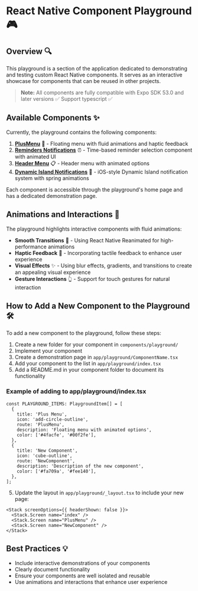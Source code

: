 # React Native Component Playground 🎮

## Overview 🔍

This playground is a section of the application dedicated to demonstrating and testing custom React Native components. It serves as an interactive showcase for components that can be reused in other projects.

> **Note:** All components are fully compatible with Expo SDK 53.0 and later versions ✅
> Support typescript ✅

## Available Components ✨

Currently, the playground contains the following components:

1. **[PlusMenu](./components/playground/PlusMenu)** 🔘 - Floating menu with fluid animations and haptic feedback
2. **[Reminders Notifications](./components/playground/ReminidersNotifications)** ⏰ - Time-based reminder selection component with animated UI
3. **[Header Menu](./components/playground/HeaderMenu)** 📋 - Header menu with animated options
4. **[Dynamic Island Notifications](./components/playground/DynamicNotifications)** 💬 - iOS-style Dynamic Island notification system with spring animations

Each component is accessible through the playground's home page and has a dedicated demonstration page.

## Animations and Interactions 🚀

The playground highlights interactive components with fluid animations:

- **Smooth Transitions** 🌊 - Using React Native Reanimated for high-performance animations
- **Haptic Feedback** 📳 - Incorporating tactile feedback to enhance user experience
- **Visual Effects** ✨ - Using blur effects, gradients, and transitions to create an appealing visual experience
- **Gesture Interactions** 👆 - Support for touch gestures for natural interaction

## How to Add a New Component to the Playground 🛠️

To add a new component to the playground, follow these steps:

1. Create a new folder for your component in `components/playground/`
2. Implement your component
3. Create a demonstration page in `app/playground/ComponentName.tsx`
4. Add your component to the list in `app/playground/index.tsx`
5. Add a README.md in your component folder to document its functionality

### Example of adding to app/playground/index.tsx

```tsx
const PLAYGROUND_ITEMS: PlaygroundItem[] = [
  {
    title: 'Plus Menu',
    icon: 'add-circle-outline',
    route: 'PlusMenu',
    description: 'Floating menu with animated options',
    color: ['#4facfe', '#00f2fe'],
  },
  {
    title: 'New Component',
    icon: 'cube-outline',
    route: 'NewComponent',
    description: 'Description of the new component',
    color: ['#fa709a', '#fee140'],
  },
];
```

5. Update the layout in `app/playground/_layout.tsx` to include your new page:

```tsx
<Stack screenOptions={{ headerShown: false }}>
  <Stack.Screen name="index" />
  <Stack.Screen name="PlusMenu" />
  <Stack.Screen name="NewComponent" />
</Stack>
```

## Best Practices 💡

- Include interactive demonstrations of your components
- Clearly document functionality
- Ensure your components are well isolated and reusable
- Use animations and interactions that enhance user experience
